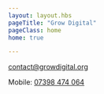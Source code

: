```yaml
---
layout: layout.hbs
pageTitle: "Grow Digital"
pageClass: home
home: true

---
```


<contact@growdigital.org>

Mobile: <a href="tel:+447398474064">07398 474 064</a>

